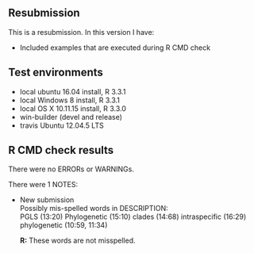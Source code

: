 ## Resubmission
This is a resubmission. In this version I have:

* Included examples that are executed during R CMD check

## Test environments
* local ubuntu 16.04 install, R 3.3.1
* local Windows 8 install, R 3.3.1
* local OS X 10.11.15 install, R 3.3.0
* win-builder (devel and release)
* travis Ubuntu 12.04.5 LTS 

## R CMD check results
There were no ERRORs or WARNINGs. 

There were 1 NOTES:

* New submission  
Possibly mis-spelled words in DESCRIPTION:  
  PGLS (13:20)
  Phylogenetic (15:10)
  clades (14:68)
  intraspecific (16:29)
  phylogenetic (10:59, 11:34)
  
  __R:__ These words are not misspelled.
